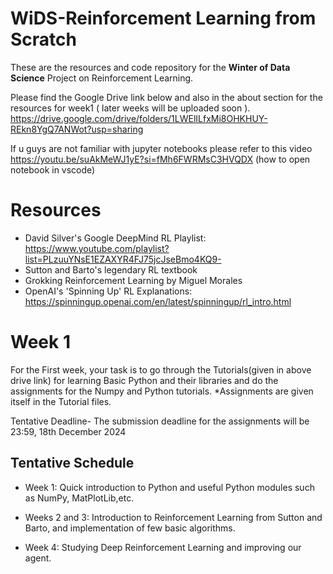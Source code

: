# WiDS-Reinforcement Learning from Scratch

These are the resources and code repository for the **Winter of Data Science** Project on Reinforcement Learning.

Please find the Google Drive link below and also in the about section for the resources for week1 ( later weeks will be uploaded soon ).
https://drive.google.com/drive/folders/1LWElILfxMi8OHKHUY-REkn8YgQ7ANWot?usp=sharing

If u guys are not familiar with jupyter notebooks please refer to this video
https://youtu.be/suAkMeWJ1yE?si=fMh6FWRMsC3HVQDX  (how to open notebook in vscode)

# Resources
  - David Silver's Google DeepMind RL Playlist: https://www.youtube.com/playlist?list=PLzuuYNsE1EZAXYR4FJ75jcJseBmo4KQ9-
  - Sutton and Barto's legendary RL textbook
  - Grokking Reinforcement Learning by Miguel Morales
  - OpenAI's 'Spinning Up' RL Explanations: https://spinningup.openai.com/en/latest/spinningup/rl_intro.html

# Week 1
For the First week, your task is to go through the Tutorials(given in above drive link) for learning Basic Python and their libraries and do the assignments for the Numpy and Python tutorials.
*Assignments are given itself in the Tutorial files.

Tentative Deadline- The submission deadline for the assignments will be 23:59, 18th December 2024

## Tentative Schedule

- Week 1:
Quick introduction to Python and useful Python modules such as NumPy, MatPlotLib,etc.

- Weeks 2 and 3:
Introduction to Reinforcement Learning from Sutton and Barto, and implementation of few basic algorithms.

- Week 4:
Studying Deep Reinforcement Learning and improving our agent.

